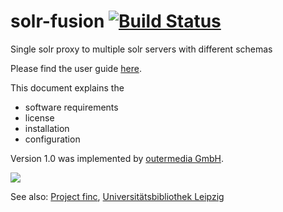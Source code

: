 solr-fusion [![Build Status](https://travis-ci.org/outermedia/solr-fusion.svg?branch=master)](https://travis-ci.org/outermedia/solr-fusion)
===========

Single solr proxy to multiple solr servers with different schemas


Please find the user guide [here](https://github.com/outermedia/solr-fusion/blob/master/src/main/doc/user-guide.md "User Guide").

This document explains the

* software requirements
* license
* installation
* configuration

Version 1.0 was implemented by [outermedia GmbH](http://www.outermedia.de/ "outermedia GmbH").

<img src="http://www.strukturfonds.sachsen.de/img/EFRE_EU_quer_2013_rgb_rdax_413x107.jpg">

See also: [Project finc](http://blog.finc.info/ "Project finc"), [Universitätsbibliothek Leipzig](https://www.ub.uni-leipzig.de/ "Universitätsbibliothek Leipzig")
